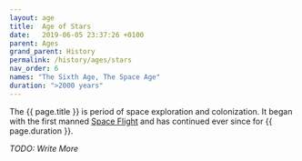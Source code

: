 ```yaml
---
layout: age
title:  Age of Stars
date:   2019-06-05 23:37:26 +0100
parent: Ages
grand_parent: History
permalink: /history/ages/stars
nav_order: 6
names: "The Sixth Age, The Space Age"
duration: ">2000 years"
---
```


The {{ page.title }} is period of space exploration and colonization. It began with the first manned [Space Flight](/404) and has continued ever since for {{ page.duration }}.

*TODO: Write More*
